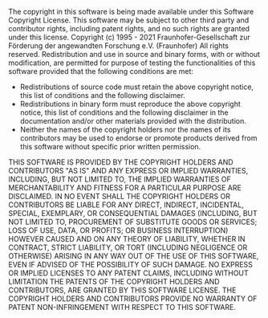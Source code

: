 The copyright in this software is being made available under this Software Copyright License. This software may be subject to other third party and contributor rights, including patent rights, and no such rights are granted under this license. Copyright (c) 1995 - 2021 Fraunhofer-Gesellschaft zur Förderung der angewandten Forschung e.V. (Fraunhofer) All rights reserved. Redistribution and use in source and binary forms, with or without modification, are permitted for purpose of testing the functionalities of this software provided that the following conditions are met:

* Redistributions of source code must retain the above copyright notice, this list of conditions and the following disclaimer.
* Redistributions in binary form must reproduce the above copyright notice, this list of conditions and the following disclaimer in the documentation and/or other materials provided with the distribution.
* Neither the names of the copyright holders nor the names of its contributors may be used to endorse or promote products derived from this software without specific prior written permission.

THIS SOFTWARE IS PROVIDED BY THE COPYRIGHT HOLDERS AND CONTRIBUTORS "AS IS" AND ANY EXPRESS OR IMPLIED WARRANTIES, INCLUDING, BUT NOT LIMITED TO, THE IMPLIED WARRANTIES OF MERCHANTABILITY AND FITNESS FOR A PARTICULAR PURPOSE ARE DISCLAIMED. IN NO EVENT SHALL THE COPYRIGHT HOLDERS OR CONTRIBUTORS BE LIABLE FOR ANY DIRECT, INDIRECT, INCIDENTAL, SPECIAL, EXEMPLARY, OR CONSEQUENTIAL DAMAGES (INCLUDING, BUT NOT LIMITED TO, PROCUREMENT OF SUBSTITUTE GOODS OR SERVICES; LOSS OF USE, DATA, OR PROFITS; OR BUSINESS INTERRUPTION) HOWEVER CAUSED AND ON ANY THEORY OF LIABILITY, WHETHER IN CONTRACT, STRICT LIABILITY, OR TORT (INCLUDING NEGLIGENCE OR OTHERWISE) ARISING IN ANY WAY OUT OF THE USE OF THIS SOFTWARE, EVEN IF ADVISED OF THE POSSIBILITY OF SUCH DAMAGE. NO EXPRESS OR IMPLIED LICENSES TO ANY PATENT CLAIMS, INCLUDING WITHOUT LIMITATION THE PATENTS OF THE COPYRIGHT HOLDERS AND CONTRIBUTORS, ARE GRANTED BY THIS SOFTWARE LICENSE. THE COPYRIGHT HOLDERS AND CONTRIBUTORS PROVIDE NO WARRANTY OF PATENT NON-INFRINGEMENT WITH RESPECT TO THIS SOFTWARE.
